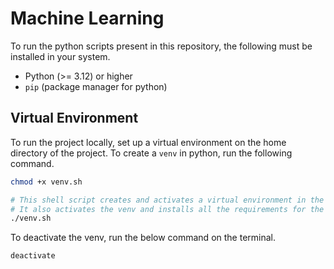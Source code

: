 # Machine Learning

To run the python scripts present in this repository, the following must be installed in your system.

- Python (>= 3.12) or higher
- `pip` (package manager for python)

## Virtual Environment

To run the project locally, set up a virtual environment on the home directory of the project. To create a `venv` in python, run the following command.

```bash
chmod +x venv.sh

# This shell script creates and activates a virtual environment in the current directory.
# It also activates the venv and installs all the requirements for the project.
./venv.sh
```

To deactivate the venv, run the below command on the terminal.

```bash
deactivate
```